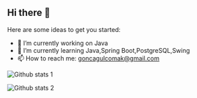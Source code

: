 ## Hi there 👋


Here are some ideas to get you started:

- 🔭 I’m currently working on Java
- 🌱 I’m currently learning Java,Spring Boot,PostgreSQL,Swing
- 📫 How to reach me:  goncagulcomak@gmail.com


![Github stats 1](https://github-readme-stats.vercel.app/api?username=gonciii&show_icons=true&theme=gradient) 


![Github stats 2](https://github-readme-stats.vercel.app/api?username=gonciii&show_icons=true&theme=radical)
